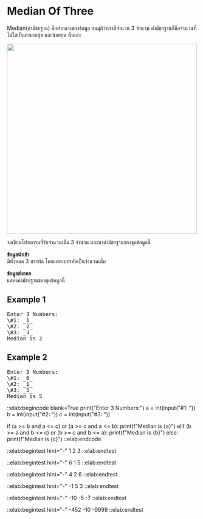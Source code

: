 # Median Of Three

Median(ค่ามัธยฐาน) คือค่ากลางของข้อมูล สมมุติว่าเรามีจำนวน 3 จำนวน ค่ามัธยฐานก็คือจำนวนที่ไม่ได้เป็นค่ามากสุด และน้อยสุด นั่นเอง

<img src="https://www.codingem.com/wp-content/uploads/2021/11/median-in-Python-1024x457.png" width="500px">

จงเขียนโปรแกรมที่รับจำนวนเต็ม 3 จำนวน และหาค่ามัธยฐานของชุดข้อมูลนี้

**ข้อมูลนำเข้า**  
มีทั้งหมด 3 บรรทัด โดยแต่ละบรรทัดเป็นจำนวนเต็ม

**ข้อมูลส่งออก**  
แสดงค่ามัธยฐานของชุดข้อมูลนี้

## Example 1
<pre class="output">
Enter 3 Numbers:
\#1: _1_
\#2: _2_
\#3: _3_
Median is 2
</pre>

## Example 2
<pre class="output">
Enter 3 Numbers:
\#1: _6_
\#2: _1_
\#3: _5_
Median is 5
</pre>

::elab:begincode blank=True
print("Enter 3 Numbers:")
a = int(input("#1: "))
b = int(input("#2: "))
c = int(input("#3: "))

if (a >= b and a <= c) or (a >= c and a <= b):
    print(f"Median is {a}")
elif (b >= a and b <= c) or (b >= c and b <= a):
    print(f"Median is {b}")
else:
    print(f"Median is {c}")
::elab:endcode

::elab:begintest hint="-"
1
2
3
::elab:endtest

::elab:begintest hint="-"
6
1
5
::elab:endtest

::elab:begintest hint="-"
4
2
6
::elab:endtest

::elab:begintest hint="-"
-1
5
3
::elab:endtest

::elab:begintest hint="-"
-10
-5
-7
::elab:endtest

::elab:begintest hint="-"
-452
-10
-9999
::elab:endtest